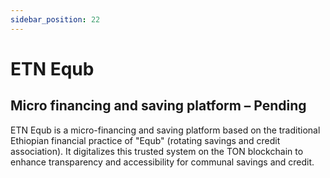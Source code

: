 ```yaml
---
sidebar_position: 22
---
```


# ETN Equb

## Micro financing and saving platform – Pending

ETN Equb is a micro-financing and saving platform based on the traditional Ethiopian financial practice of "Equb" (rotating savings and credit association). It digitalizes this trusted system on the TON blockchain to enhance transparency and accessibility for communal savings and credit.
